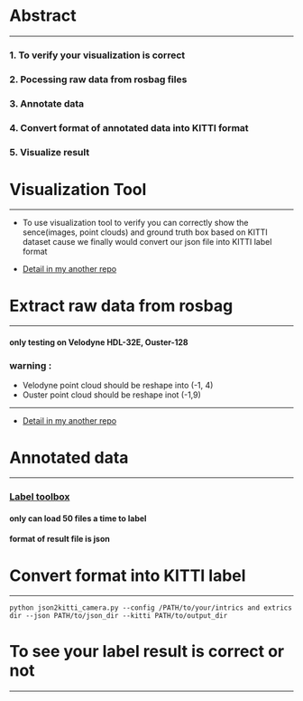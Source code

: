 # Abstract
---
### 1. To verify your visualization is correct
### 2. Pocessing raw data from rosbag files
### 3. Annotate data
### 4. Convert format of annotated data into KITTI format
### 5. Visualize result


# Visualization Tool
----
* To use visualization tool to verify you can correctly show the sence(images, point clouds) and ground truth box based on KITTI dataset cause we finally would convert our json file into KITTI label format

* [Detail in my another repo](https://github.com/s56207824inc/self-driving_visualization_ROS/tree/master)

# Extract raw data from rosbag
---

#### only testing on Velodyne HDL-32E, Ouster-128

### warning : 
* Velodyne point cloud should be reshape into (-1, 4)
* Ouster point cloud should be reshape inot (-1,9)


---



* [Detail in my another repo](https://https://github.com/s56207824inc/ROS_bag_decoder)



# Annotated data
---
### [Label toolbox](https://github.com/ziliHarvey/smart-annotation-pointrcnn)

#### only can load 50 files a time to label
#### format of result file is json


# Convert format into KITTI label
---
```
python json2kitti_camera.py --config /PATH/to/your/intrics and extrics dir --json PATH/to/json_dir --kitti PATH/to/output_dir

```

# To see your label result is correct or not
---

